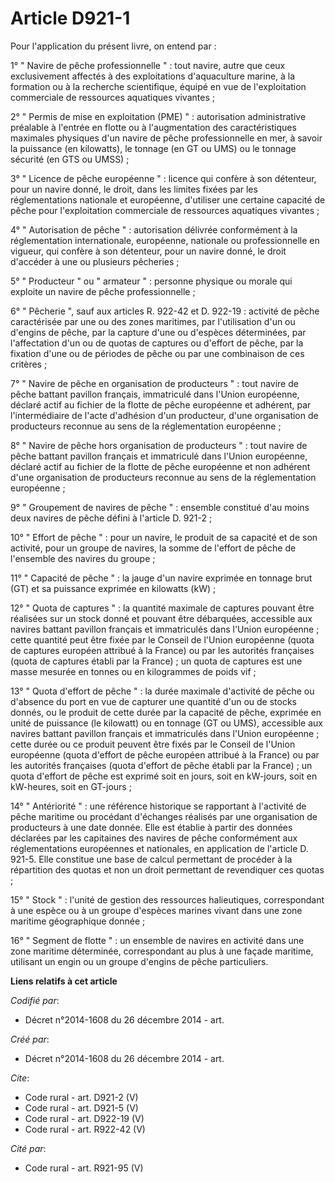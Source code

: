 # Article D921-1

Pour l'application du présent livre, on entend par : 

1° " Navire de pêche professionnelle " : tout navire, autre que ceux exclusivement affectés à des exploitations d'aquaculture
marine, à la formation ou à la recherche scientifique, équipé en vue de l'exploitation commerciale de ressources aquatiques
vivantes ; 

2° " Permis de mise en exploitation (PME) " : autorisation administrative préalable à l'entrée en flotte ou à l'augmentation
des caractéristiques maximales physiques d'un navire de pêche professionnelle en mer, à savoir la puissance (en kilowatts),
le tonnage (en GT ou UMS) ou le tonnage sécurité (en GTS ou UMSS) ; 

3° " Licence de pêche européenne " : licence qui confère à son détenteur, pour un navire donné, le droit, dans les limites
fixées par les réglementations nationale et européenne, d'utiliser une certaine capacité de pêche pour l'exploitation
commerciale de ressources aquatiques vivantes ; 

4° " Autorisation de pêche " : autorisation délivrée conformément à la réglementation internationale, européenne, nationale
ou professionnelle en vigueur, qui confère à son détenteur, pour un navire donné, le droit d'accéder à une ou plusieurs
pêcheries ; 

5° " Producteur " ou " armateur " : personne physique ou morale qui exploite un navire de pêche professionnelle ; 

6° " Pêcherie ", sauf aux articles R. 922-42 et D. 922-19 : activité de pêche caractérisée par une ou des zones maritimes,
par l'utilisation d'un ou d'engins de pêche, par la capture d'une ou d'espèces déterminées, par l'affectation d'un ou de
quotas de captures ou d'effort de pêche, par la fixation d'une ou de périodes de pêche ou par une combinaison de ces
critères ; 

7° " Navire de pêche en organisation de producteurs " : tout navire de pêche battant pavillon français, immatriculé dans
l'Union européenne, déclaré actif au fichier de la flotte de pêche européenne et adhérent, par l'intermédiaire de l'acte
d'adhésion d'un producteur, d'une organisation de producteurs reconnue au sens de la réglementation européenne ; 

8° " Navire de pêche hors organisation de producteurs " : tout navire de pêche battant pavillon français et immatriculé dans
l'Union européenne, déclaré actif au fichier de la flotte de pêche européenne et non adhérent d'une organisation de
producteurs reconnue au sens de la réglementation européenne ; 

9° " Groupement de navires de pêche " : ensemble constitué d'au moins deux navires de pêche défini à l'article D. 921-2 ; 

10° " Effort de pêche " : pour un navire, le produit de sa capacité et de son activité, pour un groupe de navires, la somme
de l'effort de pêche de l'ensemble des navires du groupe ; 

11° " Capacité de pêche " : la jauge d'un navire exprimée en tonnage brut (GT) et sa puissance exprimée en kilowatts (kW) ; 

12° " Quota de captures " : la quantité maximale de captures pouvant être réalisées sur un stock donné et pouvant être
débarquées, accessible aux navires battant pavillon français et immatriculés dans l'Union européenne ; cette quantité peut
être fixée par le Conseil de l'Union européenne (quota de captures européen attribué à la France) ou par les autorités
françaises (quota de captures établi par la France) ; un quota de captures est une masse mesurée en tonnes ou en kilogrammes
de poids vif ; 

13° " Quota d'effort de pêche " : la durée maximale d'activité de pêche ou d'absence du port en vue de capturer une quantité
d'un ou de stocks donnés, ou le produit de cette durée par la capacité de pêche, exprimée en unité de puissance (le kilowatt)
ou en tonnage (GT ou UMS), accessible aux navires battant pavillon français et immatriculés dans l'Union européenne ; cette
durée ou ce produit peuvent être fixés par le Conseil de l'Union européenne (quota d'effort de pêche européen attribué à la
France) ou par les autorités françaises (quota d'effort de pêche établi par la France) ; un quota d'effort de pêche est
exprimé soit en jours, soit en kW-jours, soit en kW-heures, soit en GT-jours ; 

14° " Antériorité " : une référence historique se rapportant à l'activité de pêche maritime ou procédant d'échanges réalisés
par une organisation de producteurs à une date donnée. Elle est établie à partir des données déclarées par les capitaines des
navires de pêche conformément aux réglementations européennes et nationales, en application de l'article D. 921-5. Elle
constitue une base de calcul permettant de procéder à la répartition des quotas et non un droit permettant de revendiquer ces
quotas ; 

15° " Stock " : l'unité de gestion des ressources halieutiques, correspondant à une espèce ou à un groupe d'espèces marines
vivant dans une zone maritime géographique donnée ; 

16° " Segment de flotte " : un ensemble de navires en activité dans une zone maritime déterminée, correspondant au plus à une
façade maritime, utilisant un engin ou un groupe d'engins de pêche particuliers.

**Liens relatifs à cet article**

_Codifié par_:

  - Décret n°2014-1608 du 26 décembre 2014 - art.

_Créé par_:

  - Décret n°2014-1608 du 26 décembre 2014 - art.

_Cite_:

  - Code rural - art. D921-2 (V)
  - Code rural - art. D921-5 (V)
  - Code rural - art. D922-19 (V)
  - Code rural - art. R922-42 (V)

_Cité par_:

  - Code rural - art. R921-95 (V)
